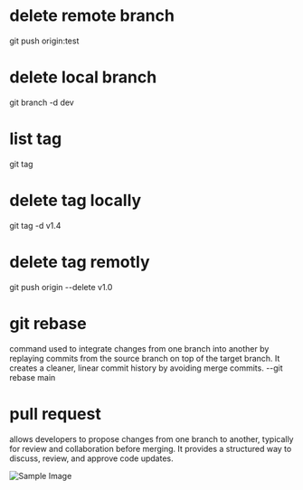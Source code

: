 # delete remote branch
git push origin:test
# delete local branch
git branch -d dev
# list tag
git tag
# delete tag locally
git tag -d v1.4
# delete tag remotly
git push origin --delete v1.0
# git rebase
command used to integrate changes from one branch into another by replaying commits from the source branch on top of the target branch. It creates a cleaner, linear commit history by avoiding merge commits.
--git rebase main
# pull request
allows developers to propose changes from one branch to another, typically for review and collaboration before merging. It provides a structured way to discuss, review, and approve code updates.

![Sample Image](https://th.bing.com/th/id/OIP.eKE8nrMRCK3bdvd62kWJ_wHaEK?w=310&h=180&c=7&r=0&o=5&dpr=1.3&pid=1.7)
